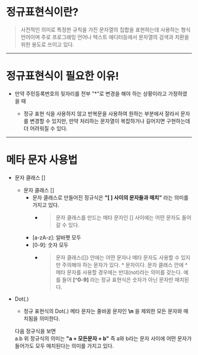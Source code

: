 # 정규표현식이란?

> 사전적인 의미로 특정한 규칙을 가진 문자열의 집합을 표현하는데 사용하는 형식 언어이며 주로 프로그래밍 언어나 텍스트 에디터등에서 문자열의 검색과 치환을 위한 용도로 쓰이고 있다.

---

# 정규표현식이 필요한 이유!

- 만약 주민등록번호의 뒷자리를 전부 "\*"로 변경을 해야 하는 상황이라고 가정하였을 때

  - 정규 표현 식을 사용하지 않고 반복문을 사용하여 원하는 부분에서 잘라서 문자를 변경할 수 있지만, 만약 처리하는 문자열이 복잡하거나 길어지면 구현하는데 더 어려워질 수 있다.

---

# 메타 문자 사용법

- 문자 클래스 []

  - 문자 클래스 []
    - 문자 클래스로 만들어진 정규식은 **"[ ] 사이의 문자들과 매치"** 라는 의미를 가지고 있다.
      - > 문자 클래스를 만드는 메타 문자인 [] 사이에는 어떤 문자도 들어갈 수 있다.
    - [a-zA-z]: 알바펫 모두
    - [0-9]: 숫자 모두
      - > 문자 클래스([]) 안에는 어떤 문자나 메타 문자도 사용할 수 있지만 주의해야 하는 문자가 있다. **^** 문자이다. 문자 클래스 안에 **^** 메타 문자를 사용할 경우에는 반대(not)라는 의미를 갖는다. 예를 들어 **[^0-9]** 라는 정규 표현식은 숫자가 아닌 문자만 매치된다.

- Dot(.)

  - 정규 표현식의 Dot(.) 메타 문자는 줄바꿈 문자인 **\n** 을 제외한 모든 문자와 매치됨을 의미한다.

  다음 정규식을 보면  
  a.b
  위 정규식의 의미는 **"a + 모든문자 + b"** 즉 a와 b라는 문자 사이에 어떤 문자가 들어가도 모두 매치된다는 의미를 가지고 있다.
